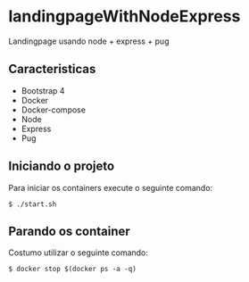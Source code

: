 # landingpageWithNodeExpress

Landingpage usando node + express + pug

[logo]: exemplo.png "Exemplo da landingpage"


## Caracteristicas

- Bootstrap 4
- Docker
- Docker-compose
- Node
- Express
- Pug

## Iniciando o projeto

Para iniciar os containers execute o seguinte comando:

```
$ ./start.sh
```

## Parando os container

Costumo utilizar o seguinte comando:

```
$ docker stop $(docker ps -a -q)
```
